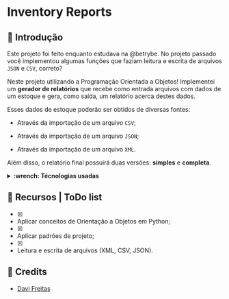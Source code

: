 # Inventory Reports

## 📝 Introdução

Este projeto foi feito enquanto estudava na @betrybe.
No projeto passado você implementou algumas funções que faziam leitura e escrita de arquivos `JSON` e `CSV`, correto?

  Neste projeto utilizando a Programação Orientada a Objetos! Implementei um **gerador de relatórios** que recebe como entrada arquivos com dados de um estoque e gera, como saída, um relatório acerca destes dados.

  Esses dados de estoque poderão ser obtidos de diversas fontes:

  - Através da importação de um arquivo `CSV`;

  - Através da importação de um arquivo `JSON`;

  - Através da importação de um arquivo `XML`.

  Além disso, o relatório final possuirá duas versões: **simples** e **completa**.

<details>
  <summary>
    <strong> :wrench: Técnologias usadas </strong>
  </summary>
  
Back-end:
  > Desenvolvido usando: Python
 
Tests:
  > Desenvolvido usando: Pytest

</details>

## 📌 Recursos | ToDo list
      
- [x] <li>Aplicar conceitos de Orientação a Objetos em Python;</li>
- [x] <li>Aplicar padrões de projeto;</li>
- [x] <li>Leitura e escrita de arquivos (XML, CSV, JSON).</li>

## 📌 Credits 
- <p><a href="https://www.linkedin.com/in/davifreitass/">Davi Freitas</a></p>
